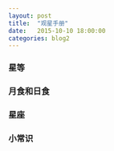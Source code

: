 ```yaml
---
layout: post
title:  "观星手册"
date:   2015-10-10 18:00:00
categories: blog2
---
```



### 星等


### 月食和日食


### 星座


### 小常识
